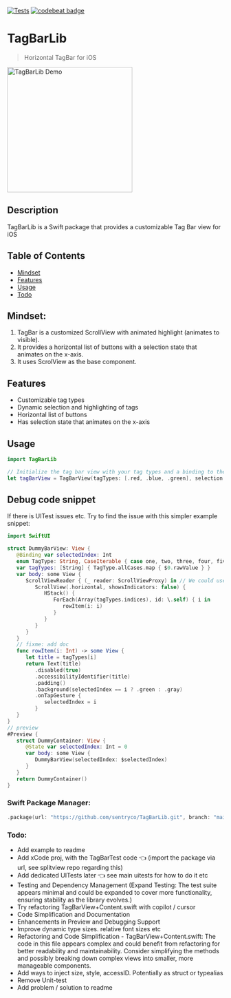 [![Tests](https://github.com/sentryco/TagBarLib/actions/workflows/Tests.yml/badge.svg)](https://github.com/sentryco/TagBarLib/actions/workflows/Tests.yml)
[![codebeat badge](https://codebeat.co/badges/959f5756-05b8-44d5-b7da-8780402fee5a)](https://codebeat.co/projects/github-com-sentryco-tagbarlib-main)

# TagBarLib

> Horizontal TagBar for iOS

<img src="https://s1.gifyu.com/images/SBHlN.gif" width="291px" alt="TagBarLib Demo">

## Description

TagBarLib is a Swift package that provides a customizable Tag Bar view for iOS

## Table of Contents
- [Mindset](#mindset)
- [Features](#features)
- [Usage](#usage)
- [Todo](#todo)

## Mindset:
1. TagBar is a customized ScrollView with animated highlight (animates to visible). 
2. It provides a horizontal list of buttons with a selection state that animates on the x-axis. 
3. It uses ScrolView as the base component.

## Features

- Customizable tag types
- Dynamic selection and highlighting of tags
- Horizontal list of buttons
- Has selection state that animates on the x-axis

## Usage

```swift
import TagBarLib

// Initialize the tag bar view with your tag types and a binding to the selected tag
let tagBarView = TagBarView(tagTypes: [.red, .blue, .green], selection: $selectedTag)
```

## Debug code snippet

If there is UITest issues etc. Try to find the issue with this simpler example snippet:
```swift
import SwiftUI

struct DummyBarView: View {
   @Binding var selectedIndex: Int
   enum TagType: String, CaseIterable { case one, two, three, four, five, six, seven }
   var tagTypes: [String] { TagType.allCases.map { $0.rawValue } }
   var body: some View {
      ScrollViewReader { (_ reader: ScrollViewProxy) in // We could use this, see for code: https://developer.apple.com/documentation/swiftui/scrollviewreader
         ScrollView(.horizontal, showsIndicators: false) {
            HStack() {
               ForEach(Array(tagTypes.indices), id: \.self) { i in
                  rowItem(i: i)
               }
            }
         }
      }
   }
   // fixme: add doc
   func rowItem(i: Int) -> some View {
      let title = tagTypes[i]
      return Text(title)
         .disabled(true)
         .accessibilityIdentifier(title)
         .padding()
         .background(selectedIndex == i ? .green : .gray)
         .onTapGesture {
            selectedIndex = i
         }
   }
}
// preview
#Preview {
   struct DummyContainer: View {
      @State var selectedIndex: Int = 0
      var body: some View {
         DummyBarView(selectedIndex: $selectedIndex)
      }
   }
   return DummyContainer()
}
```

### Swift Package Manager:

```swift
.package(url: "https://github.com/sentryco/TagBarLib.git", branch: "main")
```

### Todo:
- Add example to readme
- Add xCode proj, with the TagBarTest code 👈 (import the package via url, see splitview repo regarding this)
- Add dedicated UITests later 👈 see main uitests for how to do it etc
- Testing and Dependency Management (Expand Testing: The test suite appears minimal and could be expanded to cover more functionality, ensuring stability as the library evolves.)
- Try refactoring TagBarView+Content.swift with copilot / cursor
- Code Simplification and Documentation
- Enhancements in Preview and Debugging Support
- Improve dynamic type sizes. relative font sizes etc
- Refactoring and Code Simplification - TagBarView+Content.swift: The code in this file appears complex and could benefit from refactoring for better readability and maintainability. Consider simplifying the methods and possibly breaking down complex views into smaller, more manageable components.
- Add ways to inject size, style, accessID. Potentially as struct or typealias
- Remove Unit-test
- Add problem / solution to readme